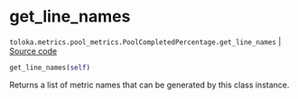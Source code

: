# get_line_names
`toloka.metrics.pool_metrics.PoolCompletedPercentage.get_line_names` | [Source code](https://github.com/Toloka/toloka-kit/blob/v1.2.0/src/metrics/pool_metrics.py#L195)

```python
get_line_names(self)
```

Returns a list of metric names that can be generated by this class instance.

